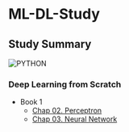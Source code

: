 # ML-DL-Study

## Study Summary
![PYTHON](https://img.shields.io/badge/PYTHON-3.7-3776AB?style=plastic&logo=Python&logoColor=white)  

### Deep Learning from Scratch
- Book 1
  - [Chap 02. Perceptron](https://github.com/cow-coding/ML-DL-Study/tree/master/DL%20from%20Scratch/Book%201/Chap02)
  - [Chap 03. Neural Network](https://github.com/cow-coding/ML-DL-Study/tree/master/DL%20from%20Scratch/Book%201/Chap03)

